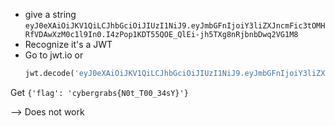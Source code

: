 * give a string
  `eyJ0eXAiOiJKV1QiLCJhbGciOiJIUzI1NiJ9.eyJmbGFnIjoiY3liZXJncmFic3tOMHRfVDAwXzM0c1l9In0.I4zPop1KDT55QOE_QlEi-jh5TXg8nRjbnbDwq2VG1M8`
* Recognize it's a JWT
* Go to jwt.io
  or
  ```python
  jwt.decode('eyJ0eXAiOiJKV1QiLCJhbGciOiJIUzI1NiJ9.eyJmbGFnIjoiY3liZXJncmFic3tOMHRfVDAwXzM0c1l9In0.I4zPop1KDT55QOE_QlEi-jh5TXg8nRjbnbDwq2VG1M8', options={'verify_signature':False})
  ```

Get `{'flag': 'cybergrabs{N0t_T00_34sY}'}`

--> Does not work
